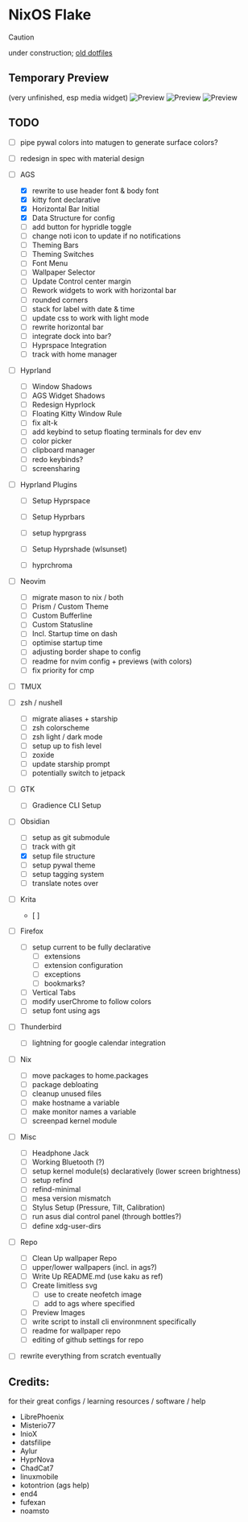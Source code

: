 # NixOS Flake
> [!Caution]
> under construction; 
> [old dotfiles](https://github.com/cmrcrabs/dotfiles)

## Temporary Preview
(very unfinished, esp media widget)
![Preview](./temp_preview_1.png)
![Preview](./temp_preview_2.png)
![Preview](./temp_preview_3.png)

## TODO

- [ ] pipe pywal colors into matugen to generate surface colors?
- [ ] redesign in spec with material design

- [ ] AGS
    - [X] rewrite to use header font & body font
    - [X] kitty font declarative
    - [X] Horizontal Bar Initial
    - [X] Data Structure for config
    - [ ] add button for hypridle toggle
    - [ ] change noti icon to update if no notifications
    - [ ] Theming Bars
    - [ ] Theming Switches
    - [ ] Font Menu
    - [ ] Wallpaper Selector
    - [ ] Update Control center margin
    - [ ] Rework widgets to work with horizontal bar 
    - [ ] rounded corners
    - [ ] stack for label with date & time
    - [ ] update css to work with light mode
    - [ ] rewrite horizontal bar
    - [ ] integrate dock into bar?
    - [ ] Hyprspace Integration
    - [ ] track with home manager

- [ ] Hyprland
    - [ ] Window Shadows
    - [ ] AGS Widget Shadows
    - [ ] Redesign Hyprlock
    - [ ] Floating Kitty Window Rule
    - [ ] fix alt-k
    - [ ] add keybind to setup floating terminals for dev env
    - [ ] color picker
    - [ ] clipboard manager
    - [ ] redo keybinds?
    - [ ] screensharing

- [ ] Hyprland Plugins
    - [ ] Setup Hyprspace
    - [ ] Setup Hyprbars
    - [ ] setup hyprgrass
    - [ ] Setup Hyprshade (wlsunset)
    - [ ] hyprchroma


- [ ] Neovim
    - [ ] migrate mason to nix / both 
    - [ ] Prism / Custom Theme
    - [ ] Custom Bufferline
    - [ ] Custom Statusline
    - [ ] Incl. Startup time on dash
    - [ ] optimise startup time
    - [ ] adjusting border shape to config
    - [ ] readme for nvim config + previews (with colors)
    - [ ] fix priority for cmp

- [ ] TMUX

- [ ] zsh / nushell
    - [ ] migrate aliases + starship
    - [ ] zsh colorscheme
    - [ ] zsh light / dark mode
    - [ ] setup up to fish level
    - [ ] zoxide
    - [ ] update starship prompt
    - [ ] potentially switch to jetpack

- [ ] GTK
    - [ ] Gradience CLI Setup

- [ ] Obsidian
    - [ ] setup as git submodule
    - [ ] track with git
    - [X] setup file structure
    - [ ] setup pywal theme
    - [ ] setup tagging system
    - [ ] translate notes over

- [ ] Krita
    - [ ] 

- [ ] Firefox
    - [ ] setup current to be fully declarative
        - [ ] extensions
        - [ ] extension configuration
        - [ ] exceptions
        - [ ] bookmarks?
    - [ ] Vertical Tabs
    - [ ] modify userChrome to follow colors
    - [ ] setup font using ags

- [ ] Thunderbird
    - [ ] lightning for google calendar integration

- [ ] Nix
    - [ ] move packages to home.packages
    - [ ] package debloating
    - [ ] cleanup unused files
    - [ ] make hostname a variable
    - [ ] make monitor names a variable
    - [ ] screenpad kernel module

- [ ] Misc
    - [ ] Headphone Jack
    - [ ] Working Bluetooth (?)
    - [ ] setup kernel module(s) declaratively (lower screen brightness)
    - [ ] setup refind
    - [ ] refind-minimal
    - [ ] mesa version mismatch
    - [ ] Stylus Setup (Pressure, Tilt, Calibration)
    - [ ] run asus dial control panel (through bottles?)
    - [ ] define xdg-user-dirs

- [ ] Repo
    - [ ] Clean Up wallpaper Repo
    - [ ] upper/lower wallpapers (incl. in ags?)
    - [ ] Write Up README.md (use kaku as ref)
    - [ ] Create limitless svg
        - [ ] use to create neofetch image
        - [ ] add to ags where specified
    - [ ] Preview Images
    - [ ] write script to install cli environmnent specifically
    - [ ] readme for wallpaper repo
    - [ ] editing of github settings for repo

- [ ] rewrite everything from scratch eventually

## Credits:
for their great configs / learning resources / software / help

- LibrePhoenix
- Misterio77
- InioX
- datsfilipe
- Aylur
- HyprNova
- ChadCat7
- linuxmobile
- kotontrion (ags help)
- end4 
- fufexan
- noamsto
